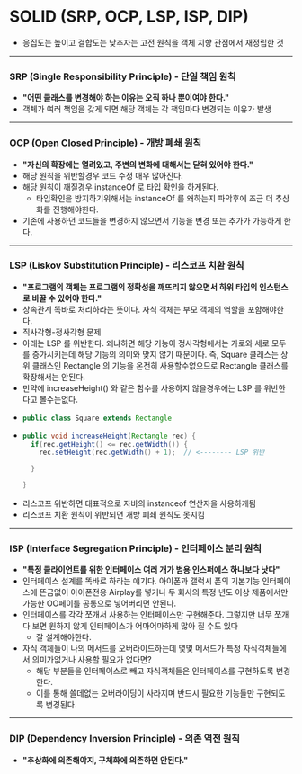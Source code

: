 # SOLID (SRP, OCP, LSP, ISP, DIP)
* 응집도는 높이고 결합도는 낮추자는 고전 원칙을 객체 지향 관점에서 재정립한 것
---
### SRP (Single Responsibility Principle) - 단일 책임 원칙
* **"어떤 클래스를 변경해야 하는 이유는 오직 하나 뿐이여야 한다."**
* 객체가 여러 책임을 갖게 되면 해당 객체는 각 책임마다 변경되는 이유가 발생
---
### OCP (Open Closed Principle) - 개방 폐쇄 원칙
* **"자신의 확장에는 열려있고, 주변의 변화에 대해서는 닫혀 있어야 한다."**
* 해당 원칙을 위반할경우 코드 수정 매우 많아진다.
* 해당 원칙이 깨질경우 instanceOf 로 타입 확인을 하게된다.
  * 타입확인을 방지하기위해서는 instanceOf 를 왜하는지 파악후에 조금 더 추상화를 진행해야한다.
* 기존에 사용하던 코드들을 변경하지 않으면서 기능을 변경 또는 추가가 가능하게 한다. 
---
### LSP (Liskov Substitution Principle) - 리스코프 치환 원칙
* **"프로그램의 객체는 프로그램의 정확성을 깨뜨리지 않으면서 하위 타입의 인스턴스로 바꿀 수 있어야 한다."**
* 상속관계 똑바로 처리하라는 뜻이다. 자식 객체는 부모 객체의 역할을 포함해야한다.
* 직사각형-정사각형 문제
 * 아래는 LSP 를 위반한다. 왜냐하면 해당 기능이 정사각형에서는 가로와 세로 모두를 증가시키는데 해당 기능의 의미와 맞지 않기 때문이다. 즉, Square 클래스는 상위 클래스인 Rectangle 의 기능을 온전히 사용할수없으므로 Rectangle 클래스를 확장해서는 안된다.
 * 만약에 increaseHeight() 와 같은 함수를 사용하지 않을경우에는 LSP 를 위반한다고 볼수는없다.
 * ```java   
   public class Square extends Rectangle 
 * ```java
   public void increaseHeight(Rectangle rec) {
     if(rec.getHeight() <= rec.getWidth()) {
       rec.setHeight(rec.getWidth() + 1);  // <-------- LSP 위반

     }

   }
* 리스코프 위반하면 대표적으로 자바의 instanceof 연산자을 사용하게됨
* 리스코프 치환 원칙이 위반되면 개방 폐쇄 원칙도 못지킴
---
### ISP (Interface Segregation Principle) - 인터페이스 분리 원칙
* **"특정 클라이언트를 위한 인터페이스 여러 개가 범용 인스퍼에스 하나보다 낫다"**
* 인터페이스 설계를 똑바로 하라는 얘기다. 아이폰과 갤럭시 폰의 기본기능 인터페이스에 뜬금없이 아이폰전용 Airplay를 넣거나 두 회사의 특정 년도 이상 제품에서만 가능한 OO페이를 공통으로 넣어버리면 안된다.
* 인터페이스를 각각 쪼개서 사용하는 인터페이스만 구현해준다. 그렇지만 너무 쪼개다 보면 원하지 않게 인터페이스가 어마어마하게 많아 질 수도 있다
  * 잘 설계해야한다.
* 자식 객체들이 나의 메서드를 오버라이드하는데 몇몇 메서드가 특정 자식객체들에서 의미가없거나 사용할 필요가 없다면?
  * 해당 부분들을 인터페이스로 빼고 자식객체들은 인터페이스를 구현하도록 변경한다.
  * 이를 통해 쓸데없는 오버라이딩이 사라지며 반드시 필요한 기능들만 구현되도록 변경된다.
---
### DIP (Dependency Inversion Principle) - 의존 역전 원칙
* **"추상화에 의존해야지, 구체화에 의존하면 안된다."**
